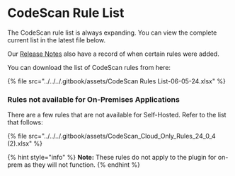 # CodeScan Rule List

The CodeScan rule list is always expanding. You can view the complete current list in the latest file below.

Our [Release Notes](../../../overview/release-notes/codescan-release-notes/) also have a record of when certain rules were added.

You can download the list of CodeScan rules from here:

{% file src="../../../.gitbook/assets/CodeScan Rules List-06-05-24.xlsx" %}

### Rules not available for On-Premises Applications

There are a few rules that are not available for Self-Hosted. Refer to the list that follows:

{% file src="../../../.gitbook/assets/CodeScan_Cloud_Only_Rules_24_0_4 (2).xlsx" %}

{% hint style="info" %}
**Note:** These rules do not apply to the plugin for on-prem as they will not function.
{% endhint %}
